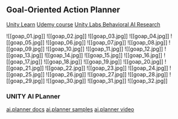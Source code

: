 ## Goal-Oriented Action Planner

[Unity Learn](https://learn.unity.com/project/goal-driven-behaviour?)
[Udemy course](https://www.udemy.com/course/ai_with_goap/)
[Unity Labs Behavioral AI Research](https://www.youtube.com/watch?v=78nhJNPS0vA)

![[goap_01.jpg]]
![[goap_02.jpg]]
![[goap_03.jpg]]
![[goap_04.jpg]]
![[goap_05.jpg]]
![[goap_06.jpg]]
![[goap_07.jpg]]
![[goap_08.jpg]]
![[goap_09.jpg]]
![[goap_10.jpg]]
![[goap_11.jpg]]
![[goap_12.jpg]]
![[goap_13.jpg]]
![[goap_14.jpg]]
![[goap_15.jpg]]
![[goap_16.jpg]]
![[goap_17.jpg]]
![[goap_18.jpg]]
![[goap_19.jpg]]
![[goap_20.jpg]]
![[goap_21.jpg]]
![[goap_22.jpg]]
![[goap_23.jpg]]
![[goap_24.jpg]]
![[goap_25.jpg]]
![[goap_26.jpg]]
![[goap_27.jpg]]
![[goap_28.jpg]]
![[goap_29.jpg]]
![[goap_30.jpg]]
![[goap_31.jpg]]
![[goap_32.jpg]]

### UNITY AI PLanner
[ai.planner docs](https://docs.unity3d.com/Packages/com.unity.ai.planner@0.3/manual/index.html)
[ai.planner samples](https://github.com/Unity-Technologies/ai-planner-samples)
[ai.planner video](https://www.youtube.com/watch?v=ZdN8dDa0ff4)
